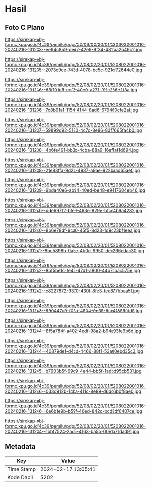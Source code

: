# Hasil

## Foto C Plano

https://sirekap-obj-formc.kpu.go.id/4c39/pemilu/pdpr/52/08/02/20/01/5208022001016-20240216-131233--ee94c8b9-ded7-42e9-9f34-481faa2b49c2.jpg

https://sirekap-obj-formc.kpu.go.id/4c39/pemilu/pdpr/52/08/02/20/01/5208022001016-20240216-131235--2073c9ee-743d-4078-bc5c-921cf72644e0.jpg

https://sirekap-obj-formc.kpu.go.id/4c39/pemilu/pdpr/52/08/02/20/01/5208022001016-20240216-131236--65f101d5-ecf2-40e9-a271-f91c266e2f3a.jpg

https://sirekap-obj-formc.kpu.go.id/4c39/pemilu/pdpr/52/08/02/20/01/5208022001016-20240216-131236--7c8b91a1-1154-4144-8ad6-679460cfe2af.jpg

https://sirekap-obj-formc.kpu.go.id/4c39/pemilu/pdpr/52/08/02/20/01/5208022001016-20240216-131237--59899d92-5180-4c7c-8e86-83f7665fa4b0.jpg

https://sirekap-obj-formc.kpu.go.id/4c39/pemilu/pdpr/52/08/02/20/01/5208022001016-20240216-131238--4b6fe491-bb3c-4cba-88a9-16af1af1d694.jpg

https://sirekap-obj-formc.kpu.go.id/4c39/pemilu/pdpr/52/08/02/20/01/5208022001016-20240216-131238--21e83ffa-9d24-4937-a9ae-922baad65aef.jpg

https://sirekap-obj-formc.kpu.go.id/4c39/pemilu/pdpr/52/08/02/20/01/5208022001016-20240216-131239--9bda40e6-ab94-40ed-be48-e9417684eb46.jpg

https://sirekap-obj-formc.kpu.go.id/4c39/pemilu/pdpr/52/08/02/20/01/5208022001016-20240216-131240--dde69712-bfe9-493e-829e-bfce4b9a4282.jpg

https://sirekap-obj-formc.kpu.go.id/4c39/pemilu/pdpr/52/08/02/20/01/5208022001016-20240216-131240--8b6e78df-9ca0-45f5-8d23-1d9d23bf1eea.jpg

https://sirekap-obj-formc.kpu.go.id/4c39/pemilu/pdpr/52/08/02/20/01/5208022001016-20240216-131241--8bc5896b-0a5e-4b0e-9950-dec266edac30.jpg

https://sirekap-obj-formc.kpu.go.id/4c39/pemilu/pdpr/52/08/02/20/01/5208022001016-20240216-131242--8bf5be1c-fe45-47d1-a800-44b7cbac575e.jpg

https://sirekap-obj-formc.kpu.go.id/4c39/pemilu/pdpr/52/08/02/20/01/5208022001016-20240216-131242--c8227872-9370-430f-8fe3-fee877bbaa5f.jpg

https://sirekap-obj-formc.kpu.go.id/4c39/pemilu/pdpr/52/08/02/20/01/5208022001016-20240216-131243--990447c9-f03a-4504-9e55-6ce4f855fdd5.jpg

https://sirekap-obj-formc.kpu.go.id/4c39/pemilu/pdpr/52/08/02/20/01/5208022001016-20240216-131244--8f5a784f-a402-4edf-98a2-b94a93fe9b6d.jpg

https://sirekap-obj-formc.kpu.go.id/4c39/pemilu/pdpr/52/08/02/20/01/5208022001016-20240216-131244--40879de1-d4cd-4466-88f1-53a00ebd35c3.jpg

https://sirekap-obj-formc.kpu.go.id/4c39/pemilu/pdpr/52/08/02/20/01/5208022001016-20240216-131245--b7903b5f-99d9-4e44-bb5f-1adbd95cb531.jpg

https://sirekap-obj-formc.kpu.go.id/4c39/pemilu/pdpr/52/08/02/20/01/5208022001016-20240216-131246--033d912b-14ba-411c-8e89-d6dc6b0f8ae0.jpg

https://sirekap-obj-formc.kpu.go.id/4c39/pemilu/pdpr/52/08/02/20/01/5208022001016-20240216-131246--6e6b1e9b-b59f-46ed-842c-bcd8df6407ce.jpg

https://sirekap-obj-formc.kpu.go.id/4c39/pemilu/pdpr/52/08/02/20/01/5208022001016-20240216-131234--1bbf7524-2ad5-4163-ba5b-00e1b71dad91.jpg


## Metadata

| Key        | Value               |
| ---------- | ------------------- |
| Time Stamp | 2024-02-17 13:05:41 |
| Kode Dapil | 5202                |



